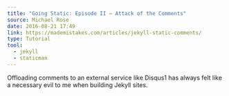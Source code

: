 ```yaml
---
title: "Going Static: Episode II — Attack of the Comments"
source: Michael Rose
date: 2016-08-21 17:49
link: https://mademistakes.com/articles/jekyll-static-comments/
type: Tutorial
tool:
  - jekyll
  - staticman
---
```

Offloading comments to an external service like Disqus1 has always felt like a necessary evil to me when building Jekyll sites.





